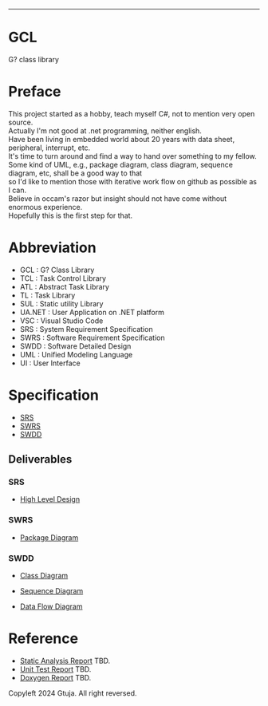 ****
# GCL
G? class library
# Preface
This project started as a hobby, teach myself C#, not to mention very open source.<br>
Actually I'm not good at .net programming, neither english.<br>
Have been living in embedded world about 20 years with data sheet, peripheral, interrupt, etc.<br>
It's time to turn around and find a way to hand over something to my fellow.<br>
Some kind of UML, e.g., package diagram, class diagram, sequence diagram, etc, shall be a good way to that<br>
so I'd like to mention those with iterative work flow on github as possible as I can.<br>
Believe in occam's razor but insight should not have come without enormous experience.<br>
Hopefully this is the first step for that.<br>

# Abbreviation
- GCL : G? Class Library
- TCL : Task Control Library
- ATL : Abstract Task Library
- TL : Task Library
- SUL : Static utility Library
- UA.NET : User Application on .NET platform
- VSC : Visual Studio Code
- SRS : System Requirement Specification
- SWRS : Software Requirement Specification
- SWDD : Software Detailed Design
- UML : Unified Modeling Language
- UI : User Interface
 
# Specification
- [SRS](https://github.com/gtuja/GCL/blob/main/_document/Specification/SystemRequirementSpecification/SRS.md)
- [SWRS](https://github.com/gtuja/GCL/blob/main/_document/Specification/SoftwareRequirementSpecification/SWRS.md)
- [SWDD](https://github.com/gtuja/GCL/tree/main/_document/Specification/SoftwareDetailedDesign)

## Deliverables
### SRS
- [High Level Design](https://github.com/gtuja/GCL/blob/main/_document/Specification/SystemRequirementSpecification/Deliverables/HighLevelDesign.drawio)

### SWRS
- [Package Diagram](https://github.com/gtuja/GCL/blob/main/_document/Specification/SoftwareRequirementSpecification/Deliverables/PackageDiagram.drawio)

### SWDD
- [Class Diagram](https://github.com/gtuja/GCL/blob/main/_document/Specification/SoftwareDetailedDesign/Deliverables/ClassDiagram.drawio)

- [Sequence Diagram](https://github.com/gtuja/GCL/blob/main/_document/Specification/SoftwareDetailedDesign/Deliverables/SequenceDiagram.drawio)

- [Data Flow Diagram](https://github.com/gtuja/GCL/blob/main/_document/Specification/SoftwareDetailedDesign/Deliverables/DataFlowDiagram.drawio)

# Reference
- [Static Analysis Report]() TBD.
- [Unit Test Report]() TBD.
- [Doxygen Report]() TBD.

Copyleft 2024 Gtuja. All right reversed.
